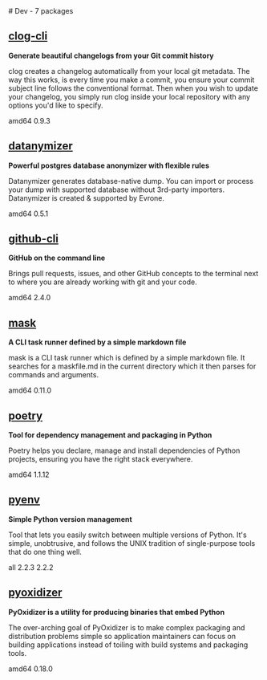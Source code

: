 <!-- dev.start --># Dev - 7 packages


## [clog-cli](https://github.com/clog-tool/clog-cli)

__Generate beautiful changelogs from your Git commit history__

 clog creates a changelog automatically from your local git metadata. The way
 this works, is every time you make a commit, you ensure your commit subject
 line follows the conventional format. Then when you wish to update your
 changelog, you simply run clog inside your local repository with any options
 you'd like to specify.


<span class="badge arch">amd64</span> <span class="badge version">0.9.3</span>


## [datanymizer](https://github.com/datanymizer/datanymizer)

__Powerful postgres database anonymizer with flexible rules__

 Datanymizer generates database-native dump. You can import or process your dump
 with supported database without 3rd-party importers.
 Datanymizer is created & supported by Evrone.


<span class="badge arch">amd64</span> <span class="badge version">0.5.1</span>


## [github-cli](https://github.com/cli/cli)

__GitHub on the command line__

 Brings pull requests, issues, and other GitHub concepts to the terminal next to
 where you are already working with git and your code.


<span class="badge arch">amd64</span> <span class="badge version">2.4.0</span>


## [mask](https://github.com/jakedeichert/mask)

__A CLI task runner defined by a simple markdown file__

 mask is a CLI task runner which is defined by a simple markdown file. It
 searches for a maskfile.md in the current directory which it then parses for
 commands and arguments.


<span class="badge arch">amd64</span> <span class="badge version">0.11.0</span>


## [poetry](https://python-poetry.org)

__Tool for dependency management and packaging in Python__

 Poetry helps you declare, manage and install dependencies of Python projects,
 ensuring you have the right stack everywhere.


<span class="badge arch">amd64</span> <span class="badge version">1.1.12</span>


## [pyenv](https://github.com/pyenv/pyenv)

__Simple Python version management__

 Tool that lets you easily switch between multiple versions of Python. It's
 simple, unobtrusive, and follows the UNIX tradition of single-purpose tools
 that do one thing well.


<span class="badge arch">all</span> <span class="badge version">2.2.3</span> <span class="badge version">2.2.2</span>


## [pyoxidizer](https://pyoxidizer.readthedocs.io/en/latest/index.html)

__PyOxidizer is a utility for producing binaries that embed Python__

 The over-arching goal of PyOxidizer is to make complex packaging and
 distribution problems simple so application maintainers can focus on building
 applications instead of toiling with build systems and packaging tools.


<span class="badge arch">amd64</span> <span class="badge version">0.18.0</span>

<!-- dev.end -->
